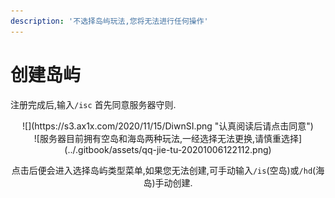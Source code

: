 ```yaml
---
description: '不选择岛屿玩法,您将无法进行任何操作'
---
```


# 创建岛屿

注册完成后,输入`/isc` 首先同意服务器守则.  
<div align=center>![](https://s3.ax1x.com/2020/11/15/DiwnSI.png "认真阅读后请点击同意") </div> 
<div align=center>![&#x670D;&#x52A1;&#x5668;&#x76EE;&#x524D;&#x62E5;&#x6709;&#x7A7A;&#x5C9B;&#x548C;&#x6D77;&#x5C9B;&#x4E24;&#x79CD;&#x73A9;&#x6CD5;,&#x4E00;&#x7ECF;&#x9009;&#x62E9;&#x65E0;&#x6CD5;&#x66F4;&#x6362;,&#x8BF7;&#x614E;&#x91CD;&#x9009;&#x62E9;](../.gitbook/assets/qq-jie-tu-20201006122112.png)

点击后便会进入选择岛屿类型菜单,如果您无法创建,可手动输入`/is`\(空岛\)或`/hd`\(海岛\)手动创建.

